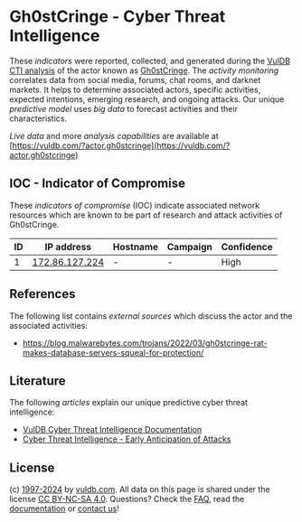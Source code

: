 # Gh0stCringe - Cyber Threat Intelligence

These _indicators_ were reported, collected, and generated during the [VulDB CTI analysis](https://vuldb.com/?kb.cti) of the actor known as [Gh0stCringe](https://vuldb.com/?actor.gh0stcringe). The _activity monitoring_ correlates data from social media, forums, chat rooms, and darknet markets. It helps to determine associated actors, specific activities, expected intentions, emerging research, and ongoing attacks. Our unique _predictive model_ uses _big data_ to forecast activities and their characteristics.

_Live data_ and more _analysis capabilities_ are available at [https://vuldb.com/?actor.gh0stcringe](https://vuldb.com/?actor.gh0stcringe)

## IOC - Indicator of Compromise

These _indicators of compromise_ (IOC) indicate associated network resources which are known to be part of research and attack activities of Gh0stCringe.

ID | IP address | Hostname | Campaign | Confidence
-- | ---------- | -------- | -------- | ----------
1 | [172.86.127.224](https://vuldb.com/?ip.172.86.127.224) | - | - | High

## References

The following list contains _external sources_ which discuss the actor and the associated activities:

* https://blog.malwarebytes.com/trojans/2022/03/gh0stcringe-rat-makes-database-servers-squeal-for-protection/

## Literature

The following _articles_ explain our unique predictive cyber threat intelligence:

* [VulDB Cyber Threat Intelligence Documentation](https://vuldb.com/?kb.cti)
* [Cyber Threat Intelligence - Early Anticipation of Attacks](https://www.scip.ch/en/?labs.20201022)

## License

(c) [1997-2024](https://vuldb.com/?kb.changelog) by [vuldb.com](https://vuldb.com/?kb.about). All data on this page is shared under the license [CC BY-NC-SA 4.0](https://creativecommons.org/licenses/by-nc-sa/4.0/). Questions? Check the [FAQ](https://vuldb.com/?kb.faq), read the [documentation](https://vuldb.com/?kb) or [contact us](https://vuldb.com/?contact)!
